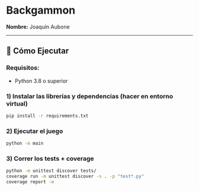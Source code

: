 # Backgammon

**Nombre:** Joaquín Aubone

---

## 🚀 Cómo Ejecutar

### Requisitos:
- Python 3.8 o superior

### 1) Instalar las librerías y dependencias (hacer en entorno virtual)
```bash
pip install -r requirements.txt
```

### 2) Ejecutar el juego

```bash
python -m main
```

### 3) Correr los tests + coverage
```bash
python -m unittest discover tests/
coverage run -m unittest discover -s . -p "test*.py"
coverage report -m